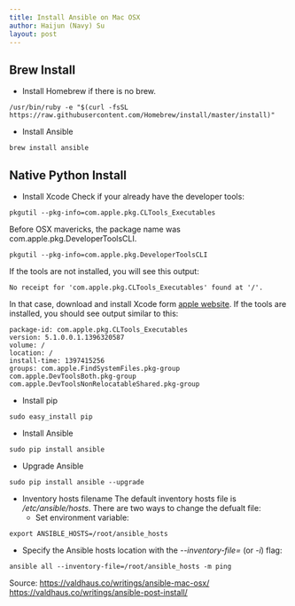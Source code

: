 ```yaml
---
title: Install Ansible on Mac OSX
author: Haijun (Navy) Su
layout: post
---
```

## Brew Install
* Install Homebrew if there is no brew.
~~~
/usr/bin/ruby -e "$(curl -fsSL https://raw.githubusercontent.com/Homebrew/install/master/install)"
~~~
* Install Ansible
~~~
brew install ansible
~~~

## Native Python Install
* Install Xcode
Check if your already have the developer tools:
~~~
pkgutil --pkg-info=com.apple.pkg.CLTools_Executables
~~~
Before OSX mavericks, the package name was com.apple.pkg.DeveloperToolsCLI.
~~~
pkgutil --pkg-info=com.apple.pkg.DeveloperToolsCLI
~~~
If the tools are not installed, you will see this output:
~~~
No receipt for 'com.apple.pkg.CLTools_Executables' found at '/'.
~~~
In that case, download and install Xcode form [apple website](https://developer.apple.com/xcode/).
If the tools are installed, you should see output similar to this:
~~~
package-id: com.apple.pkg.CLTools_Executables
version: 5.1.0.0.1.1396320587
volume: /
location: /
install-time: 1397415256
groups: com.apple.FindSystemFiles.pkg-group com.apple.DevToolsBoth.pkg-group com.apple.DevToolsNonRelocatableShared.pkg-group
~~~
* Install pip
~~~
sudo easy_install pip
~~~
* Install Ansible
~~~
sudo pip install ansible
~~~
* Upgrade Ansible
~~~
sudo pip install ansible --upgrade
~~~

* Inventory hosts filename
The default inventory hosts file is */etc/ansible/hosts*. There are two ways to change the defualt file:
  * Set environment variable:
~~~
export ANSIBLE_HOSTS=/root/ansible_hosts
~~~
  * Specify the Ansible hosts location with the *--inventory-file=* (or *-i*) flag:
~~~
ansible all --inventory-file=/root/ansible_hosts -m ping
~~~


Source: <https://valdhaus.co/writings/ansible-mac-osx/>
<https://valdhaus.co/writings/ansible-post-install/>
